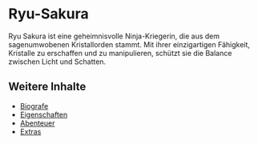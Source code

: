 #  Ryu-Sakura
Ryu Sakura ist eine geheimnisvolle Ninja-Kriegerin, die aus dem sagenumwobenen Kristallorden stammt.
Mit ihrer einzigartigen Fähigkeit, Kristalle zu erschaffen und zu manipulieren, schützt sie die Balance zwischen Licht und Schatten.

## Weitere Inhalte

- [Biografe](biografie.md)
- [Eigenschaften](eigenschaften.txt)
- [Abenteuer](abenteuer.md)
- [Extras](extras.txt)
